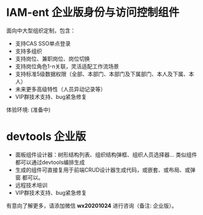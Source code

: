 # IAM-ent 企业版身份与访问控制组件
面向中大型组织定制，包含：
* 支持CAS SSO单点登录
* 支持多组织
* 支持岗位、兼职岗位、岗位切换
* 支持岗位角色1-n关联，灵活适配工作流场景
* 支持标准5级数据权限（全部、本部门、本部门及下属部门、本人及下属、本人）
* 未来更多高级特性（人员异动记录等）
* VIP群技术支持、bug紧急修复

体验环境: (准备中)

# devtools 企业版

* 面板组件设计器：树形结构列表、组织结构弹框、组织人员选择器... 类似组件都可以通过devtools编排生成
* 生成的组件可直接复用于前端CRUD设计器生成代码，或嵌套、或布局、或弹窗 都可以。
* 远程技术培训
* VIP群技术支持、bug紧急修复

有意向了解更多，请添加微信 **wx20201024** 进行咨询（备注: 企业版）。